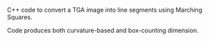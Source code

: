 C++ code to convert a TGA image into line segments using Marching Squares.

Code produces both curvature-based and box-counting dimension.
